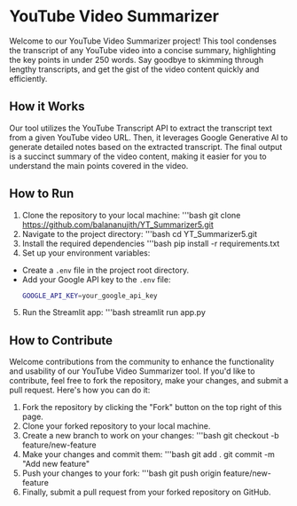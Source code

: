 # YouTube Video Summarizer

Welcome to our YouTube Video Summarizer project! This tool condenses the transcript of any YouTube video into a concise summary, highlighting the key points in under 250 words. Say goodbye to skimming through lengthy transcripts, and get the gist of the video content quickly and efficiently.

## How it Works

Our tool utilizes the YouTube Transcript API to extract the transcript text from a given YouTube video URL. Then, it leverages Google Generative AI to generate detailed notes based on the extracted transcript. The final output is a succinct summary of the video content, making it easier for you to understand the main points covered in the video.

## How to Run

1. Clone the repository to your local machine:
   '''bash
   git clone https://github.com/balananujith/YT_Summarizer5.git
2. Navigate to the project directory:
   '''bash
   cd YT_Summarizer5.git
3. Install the required dependencies
   '''bash
    pip install -r requirements.txt
4. Set up your environment variables:
- Create a `.env` file in the project root directory.
- Add your Google API key to the `.env` file:
  ```bash
  GOOGLE_API_KEY=your_google_api_key

5. Run the Streamlit app:
   '''bash
   streamlit run app.py

## How to Contribute

Welcome contributions from the community to enhance the functionality and usability of our YouTube Video Summarizer tool. If you'd like to contribute, feel free to fork the repository, make your changes, and submit a pull request. Here's how you can do it:

1. Fork the repository by clicking the "Fork" button on the top right of this page.
2. Clone your forked repository to your local machine.
3. Create a new branch to work on your changes:
   '''bash
   git checkout -b feature/new-feature
4. Make your changes and commit them:
   '''bash
   git add .
   git commit -m "Add new feature"
6. Push your changes to your fork:
   '''bash
   git push origin feature/new-feature
7. Finally, submit a pull request from your forked repository on GitHub.




